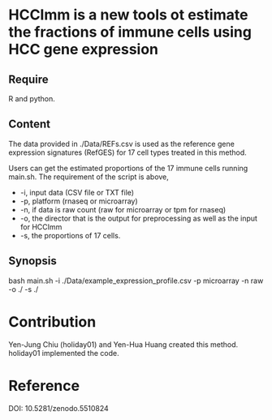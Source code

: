 # HCCImm is a new tools ot estimate the fractions of immune cells using HCC gene expression


## Require
  R and python.

## Content
The data provided in ./Data/REFs.csv is used as the reference gene expression signatures (RefGES) for 17 cell types treated in this method.

Users can get the estimated proportions of the 17 immune cells running main.sh. The requirement of the script is above,
* -i, input data (CSV file or TXT file)
* -p, platform (rnaseq or microarray)
* -n, if data is raw count (raw for microarray or tpm for rnaseq)
* -o, the director that is the output for preprocessing as well as the input for HCCImm
* -s, the proportions of 17 cells.


## Synopsis

  bash main.sh -i ./Data/example_expression_profile.csv -p microarray -n raw -o ./ -s ./
  
# Contribution

   Yen-Jung Chiu (holiday01) and Yen-Hua Huang created this method. holiday01 implemented the code. 

# Reference
DOI: 10.5281/zenodo.5510824
